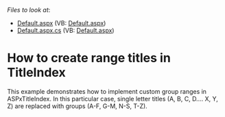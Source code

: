 <!-- default file list -->
*Files to look at*:

* [Default.aspx](./CS/WebSite/Default.aspx) (VB: [Default.aspx](./VB/WebSite/Default.aspx))
* [Default.aspx.cs](./CS/WebSite/Default.aspx.cs) (VB: [Default.aspx](./VB/WebSite/Default.aspx))
<!-- default file list end -->
# How to create range titles in TitleIndex


<p>This example demonstrates how to implement custom group ranges in ASPxTitleIndex. In this particular case, single letter titles (A, B, C, D.... X, Y, Z) are replaced with groups (A-F, G-M, N-S, T-Z).</p>

<br/>


